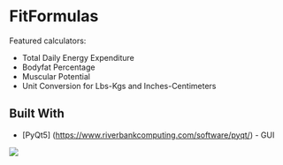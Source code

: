 # FitFormulas
Featured calculators:
* Total Daily Energy Expenditure
* Bodyfat Percentage
* Muscular Potential
* Unit Conversion for Lbs-Kgs and Inches-Centimeters

## Built With
* [PyQt5] (https://www.riverbankcomputing.com/software/pyqt/) - GUI


![](https://github.com/kcfusco/FitFormulas/blob/master/Screen1.PNG)
